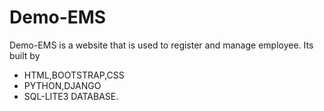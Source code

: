 # Demo-EMS
Demo-EMS is a website that is used to register and manage employee.
Its built by 
* HTML,BOOTSTRAP,CSS
* PYTHON,DJANGO
* SQL-LITE3 DATABASE.
